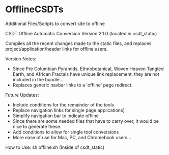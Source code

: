 # OfflineCSDTs
Additional Files/Scripts to convert site to offline


CSDT Offline Automatic Conversion Version 2.1.0 (located in csdt_static)

Compiles all the recent changes made to the static files, and replaces project/application/header links for offline users.

Version Notes: 
* Since Pre Columbian Pyramids, Ethnobotanical, Woven Heaven Tangled Earth, and African Fractals have unique link replacement, they are not included in the bundle...
* Replaces generic navbar links to a 'offline' page redirect.

Future Updates:
* Include conditions for the remainder of the tools
* Replace navigation links for single page applications]
* Simplify navigation bar to indicate offline
* Since there are some needed files that have to carry over, it would be nice to generate these.
* Add conditions to allow for single tool conversions
* More ease of use for Mac, PC, and Chromebook users...

How to Use: 
sh offline.sh (Inside of csdt_static)